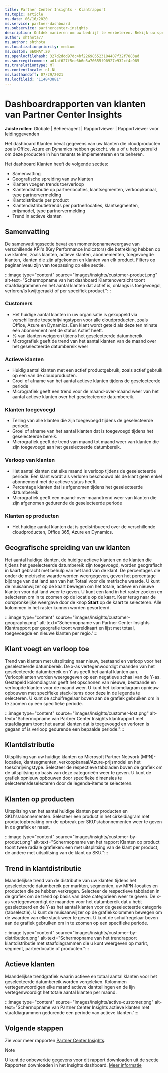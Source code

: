 ```yaml
---
title: Partner Center Insights - Klantrapport
ms.topic: article
ms.date: 06/16/2020
ms.service: partner-dashboard
ms.subservice: partnercenter-insights
description: Ontdek manieren om uw bedrijf te verbeteren. Bekijk uw specifieke klanttrends per geografie, per product en andere kenmerken.
author: shthota77
ms.author: shthota
ms.localizationpriority: medium
ms.custom: SEOMAY.20
ms.openlocfilehash: 327d2ddd97dc4bf226985523184407f32f7883ad
ms.sourcegitcommit: ad1af627f5ee6b6e3a70655f90927e932cf4c985
ms.translationtype: MT
ms.contentlocale: nl-NL
ms.lasthandoff: 07/29/2021
ms.locfileid: "114843881"
---
```

# <a name="customers-dashboard-reports-from-partner-center-insights"></a>Dashboardrapporten van klanten van Partner Center Insights

**Juiste rollen:** Globale | Beheeragent | Rapportviewer | Rapportviewer voor leidinggevenden

Het dashboard Klanten bevat gegevens van uw klanten die cloudproducten zoals Office, Azure en Dynamics hebben gekocht. via u of u hebt gebruikt om deze producten in hun tenants te implementeren en te beheren. 
 
Het dashboard Klanten heeft de volgende secties: 

- Samenvatting  
- Geografische spreiding van uw klanten 
- Klanten voegen trends toe/verloop 
- Klantendistributie op partnerlocaties, klantsegmenten, verkoopkanaal, type partnervermelding 
- Klantdistributie per product 
- Klantendistributietrends per partnerlocaties, klantsegmenten, prijsmodel, type partnervermelding 
- Trend in actieve klanten 

## <a name="summary"></a>Samenvatting

De samenvattingssectie bevat een momentopnameweergave van verschillende KPI's (Key Performance Indicators) die betrekking hebben op uw klanten, zoals klanten, actieve klanten, abonnementen, toegevoegde klanten, klanten die zijn afgekomen en klanten van elk product. Filters op paginaniveau zijn van toepassing op elke sectie.

:::image type="content" source="images/insights/customer-product.png" alt-text="Schermopname van het dashboard Klantenoverzicht toont staafdiagrammen en het aantal klanten dat actief is, onlangs is toegevoegd, verloren/is kwijtgeraakt of per specifiek product.":::

### <a name="customers"></a>Customers

- Het huidige aantal klanten in uw organisatie is gekoppeld via verschillende toeschrijvingstypen voor alle cloudproducten, zoals Office, Azure en Dynamics. Een klant wordt geteld als deze ten minste één abonnement met de status Actief heeft.  
- % van klanten weigeren tijdens het geselecteerde datumbereik 
- Micrografiek geeft de trend van het aantal klanten van de maand over het geselecteerde datumbereik weer

### <a name="active-customers"></a>Actieve klanten

- Huidig aantal klanten met een actief productgebruik, zoals actief gebruik op een van de cloudproducten.
- Groei of afname van het aantal actieve klanten tijdens de geselecteerde periode
- Micrografiek geeft een trend voor de maand-over-maand weer van het aantal actieve klanten over het geselecteerde datumbereik.

### <a name="customers-added"></a>Klanten toegevoegd

- Telling van alle klanten die zijn toegevoegd tijdens de geselecteerde periode.
- Groei of afname van het aantal klanten dat is toegevoegd tijdens het geselecteerde bereik.
- Micrografiek geeft de trend van maand tot maand weer van klanten die zijn toegevoegd aan het geselecteerde datumbereik.

### <a name="customers-churned"></a>Verloop van klanten
- Het aantal klanten dat elke maand is verloop tijdens de geselecteerde periode. Een klant wordt als verloren beschouwd als de klant geen enkel abonnement met de actieve status heeft. 
- Percentage klanten dat is afgenomen tijdens het geselecteerde datumbereik 
- Micrografiek geeft een maand-over-maandtrend weer van klanten die zijn afgenomen gedurende de geselecteerde periode 
 
### <a name="customers-by-products"></a>Klanten op producten

- Het huidige aantal klanten dat is gedistribueerd over de verschillende cloudproducten, Office 365, Azure en Dynamics.  

## <a name="geographical-spread-of-your-customers"></a>Geografische spreiding van uw klanten

Het aantal huidige klanten, de huidige actieve klanten en de klanten die tijdens het geselecteerde datumbereik zijn toegevoegd, worden geografisch in kaart gebracht met behulp van het land van de klant. De percentages die onder de metrische waarde worden weergegeven, geven het percentage bijdrage van dat land aan van het Totaal voor die metrische waarde. U kunt de muisaanwijzer op de kaart bewegen om het totale, actieve en nieuwe klanten voor dat land weer te geven. U kunt een land in het raster zoeken en selecteren om in te zoomen op de locatie op de kaart. Keer terug naar de oorspronkelijke weergave door de knop **Start** op de kaart te selecteren. Alle kolommen in het raster kunnen worden gesorteerd.  

:::image type="content" source="images/insights/customer-geography.png" alt-text="Schermopname van Partner Center Insights Klantrapport per geografie toont wereldkaart en lijst met totaal, toegevoegde en nieuwe klanten per regio.":::

## <a name="customer-adds-and-churns"></a>Klant voegt en verloop toe

Trend van klanten met uitsplitsing naar nieuw, bestaand en verloop voor het geselecteerde datumbereik. De x-as vertegenwoordigt maanden van het geselecteerde datumbereik en Y-as geeft het aantal klanten aan. Verloopklanten worden weergegeven op een negatieve schaal van de Y-as. Gestapeld kolomdiagram geeft het opschonen van nieuwe, bestaande en verloopde klanten voor de maand weer. U kunt het kolomdiagram opnieuw opbouwen met specifieke stack-items door deze in de legenda te selecteren. U kunt de schuifregelaar boven aan de grafiek gebruiken om in te zoomen op een specifieke periode. 

:::image type="content" source="images/insights/customer-lost.png" alt-text="Schermopname van Partner Center Insights klantrapport met staafdiagram toont het aantal klanten dat is toegevoegd en verloren is gegaan of is verloop gedurende een bepaalde periode.":::

## <a name="customer-distribution"></a>Klantdistributie

Uitsplitsing van uw huidige klanten op Microsoft Partner Network (MPN)-locaties, klantsegmenten, verkoopkanaal/Azure-prijsmodel en het toeschrijvingstype. Selecteer de respectieve tabbladen boven de grafiek om de uitsplitsing op basis van deze categorieën weer te geven. U kunt de grafiek opnieuw opbouwen door specifieke dimensies te selecteren/deselecteren door de legenda-items te selecteren. 

## <a name="customers-by-products"></a>Klanten op producten

Uitsplitsing van het aantal huidige klanten per producten en SKU's/abonnementen. Selecteer een product in het cirkeldiagram met productopbreaking om de opbreak per SKU's/abonnementen weer te geven in de grafiek er naast.

:::image type="content" source="images/insights/customer-by-product.png" alt-text="Schermopname van het rapport Klanten op product toont twee radiale grafieken: een met uitsplitsing van de klant per product, de andere met uitsplitsing van de klant op SKU.":::

## <a name="customer-distribution-trend"></a>Trend in klantdistributie 

Maandelijkse trend van de distributie van uw klanten tijdens het geselecteerde datumbereik per markten, segmenten, uw MPN-locaties en producten die ze hebben verkregen. Selecteer de respectieve tabbladen in de grafiek om de trend op basis van deze categorieën weer te geven. De x-as vertegenwoordigt de maanden voor het datumbereik dat u hebt geselecteerd en de Y-as het aantal klanten voor de geselecteerde categorie (tabselectie). U kunt de muisaanwijzer op de grafiekkolommen bewegen om de waarden van elke stack weer te geven. U kunt de schuifregelaar boven aan de grafiek gebruiken om in te zoomen op een specifieke periode.   

:::image type="content" source="images/insights/customer-by-distribution.png" alt-text="Schermopname van het trendrapport klantdistributie met staafdiagrammen die u kunt weergeven op markt, segment, partnerlocatie of producten.":::

## <a name="active-customers"></a>Actieve klanten

Maandelijkse trendgrafiek waarin actieve en totaal aantal klanten voor het geselecteerde datumbereik worden vergeleken. Kolommen vertegenwoordigen elke maand actieve klanttellingen en de lijn vertegenwoordigt het totale aantal klanten per maand. 

:::image type="content" source="images/insights/active-customer.png" alt-text="Schermopname van Partner Center Insights actieve klanten met staafdiagrammen gedurende een periode van actieve klanten.":::

## <a name="next-steps"></a>Volgende stappen

Zie voor meer rapporten [Partner Center Insights](partner-center-insights.md).

>[!NOTE]
> U kunt de onbewerkte gegevens voor dit rapport downloaden uit de sectie Rapporten downloaden in het Insights dashboard. [Meer informatie](insights-download-reports.md) 
